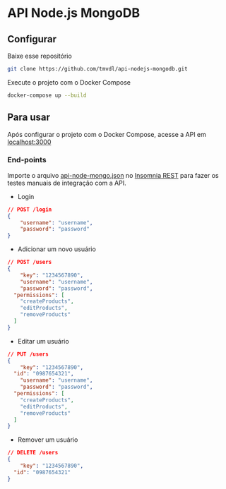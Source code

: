 # API Node.js MongoDB

## Configurar

Baixe esse repositório

```bash
git clone https://github.com/tmvdl/api-nodejs-mongodb.git
```

Execute o projeto com o Docker Compose

```bash
docker-compose up --build
```

## Para usar

Após configurar o projeto com o Docker Compose, acesse a API em [localhost:3000](http://localhost:3000)

### End-points

Importe o arquivo [api-node-mongo.json](api-node-mongo.json) no [Insomnia REST](https://insomnia.rest/download) para fazer os testes manuais de integração com a API.

* Login

```json
// POST /login
{
	"username": "username",
	"password": "password"
}
```

* Adicionar um novo usuário

```json
// POST /users
{
	"key": "1234567890",
	"username": "username",
	"password": "password",
  "permissions": [
    "createProducts",
    "editProducts",
    "removeProducts"
  ]
}
```

* Editar um usuário

```json
// PUT /users
{
	"key": "1234567890",
  "id": "0987654321",
	"username": "username",
	"password": "password",
  "permissions": [
    "createProducts",
    "editProducts",
    "removeProducts"
  ]
}
```

* Remover um usuário

```json
// DELETE /users
{
	"key": "1234567890",
  "id": "0987654321"
}
```
